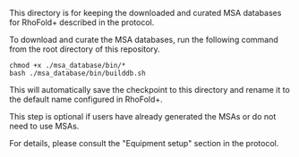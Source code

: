 This directory is for keeping the downloaded and curated MSA databases for RhoFold+ described in the protocol.

To download and curate the MSA databases, run the following command from the root directory of this repository.
```
chmod +x ./msa_database/bin/*
bash ./msa_database/bin/builddb.sh
```
This will automatically save the checkpoint to this directory and rename it to the default name configured in RhoFold+.

This step is optional if users have already generated the MSAs or do not need to use MSAs.

For details, please consult the "Equipment setup" section in the protocol.
